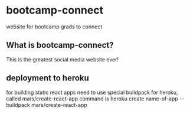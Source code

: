# bootcamp-connect

website for bootcamp grads to connect

## What is bootcamp-connect?

This is the greatest social media website ever!

## deployment to heroku

for building static react apps
need to use special buildpack for heroku, called mars/create-react-app
command is heroku create name-of-app --buildpack mars/create-react-app
